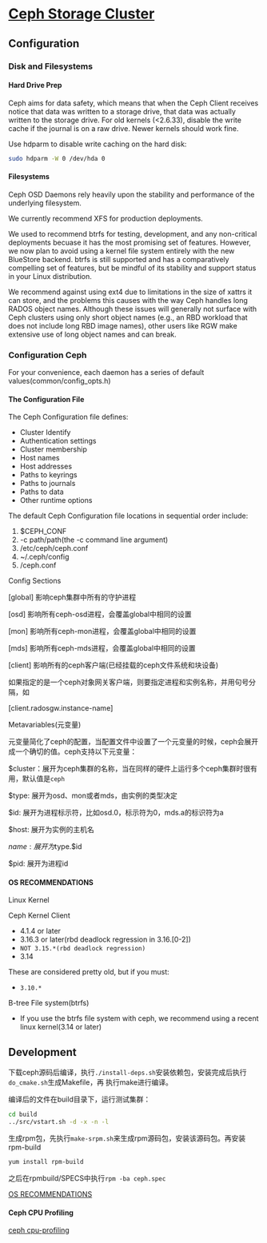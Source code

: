 # [Ceph Storage Cluster](http://docs.ceph.com/docs/master/rados/)

## Configuration

### Disk and Filesystems

#### Hard Drive Prep

Ceph aims for data safety, which means that when the Ceph Client receives notice
that data was written to a storage drive, that data was actually written to the
storage drive. For old kernels (<2.6.33), disable the write cache if the journal
is on a raw drive. Newer kernels should work fine.

Use hdparm to disable write caching on the hard disk:

```sh
sudo hdparm -W 0 /dev/hda 0
```

#### Filesystems

Ceph OSD Daemons rely heavily upon the stability and performance of the
underlying filesystem.

We currently recommend XFS for production deployments.

We used to recommend btrfs for testing, development, and any non-critical
deployments becuase it has the most promising set of features. However, we now
plan to avoid using a kernel file system entirely with the new BlueStore backend.
btrfs is still supported and has a comparatively compelling set of features,
but be mindful of its stability and support status in your Linux distribution.

We recommend against using ext4 due to limitations in the size of xattrs it can
store, and the problems this causes with the way Ceph handles long RADOS object
names. Although these issues will generally not surface with Ceph clusters using
only short object names (e.g., an RBD workload that does not include long RBD
image names), other users like RGW make extensive use of long object names and
can break.

### Configuration Ceph

For your convenience, each daemon has a series of default values(common/config_opts.h)

#### The Configuration File

The Ceph Configuration file defines:

* Cluster Identify
* Authentication settings
* Cluster membership
* Host names
* Host addresses
* Paths to keyrings
* Paths to journals
* Paths to data
* Other runtime options

The default Ceph Configuration file locations in sequential order include:

1. $CEPH_CONF
2. -c path/path(the -c command line argument)
3. /etc/ceph/ceph.conf
4. ~/.ceph/config
5. /ceph.conf

Config Sections

[global] 影响ceph集群中所有的守护进程

[osd] 影响所有ceph-osd进程，会覆盖global中相同的设置

[mon] 影响所有ceph-mon进程，会覆盖global中相同的设置

[mds] 影响所有ceph-mds进程，会覆盖global中相同的设置

[client] 影响所有的ceph客户端(已经挂载的ceph文件系统和块设备)

如果指定的是一个ceph对象网关客户端，则要指定进程和实例名称，并用句号分隔，如

[client.radosgw.instance-name]

Metavariables(元变量)

元变量简化了ceph的配置，当配置文件中设置了一个元变量的时候，ceph会展开成一个确切的值。ceph支持以下元变量：

$cluster：展开为ceph集群的名称，当在同样的硬件上运行多个ceph集群时很有用，默认值是`ceph`

$type: 展开为osd、mon或者mds，由实例的类型决定

$id: 展开为进程标示符，比如osd.0，标示符为0，mds.a的标识符为a

$host: 展开为实例的主机名

$name: 展开为$type.$id

$pid: 展开为进程id

#### OS RECOMMENDATIONS

Linux Kernel

Ceph Kernel Client

* 4.1.4 or later
* 3.16.3 or later(rbd deadlock regression in 3.16.[0-2])
* `NOT 3.15.*(rbd deadlock regression)`
* 3.14

These are considered pretty old, but if you must:

* `3.10.*`

B-tree File system(btrfs)

* If you use the btrfs file system with ceph, we recommend using a recent linux kernel(3.14 or later)

## Development

下载ceph源码后编译，执行`./install-deps.sh`安装依赖包，安装完成后执行`do_cmake.sh`生成Makefile，再
执行make进行编译。

编译后的文件在build目录下，运行测试集群：

```sh
cd build
../src/vstart.sh -d -x -n -l
```

生成rpm包，先执行`make-srpm.sh`来生成rpm源码包，安装该源码包。再安装rpm-build

```sh
yum install rpm-build
```

之后在rpmbuild/SPECS中执行`rpm -ba ceph.spec`

[OS RECOMMENDATIONS](http://docs.ceph.com/docs/master/start/os-recommendations/)

#### Ceph CPU Profiling

[ceph cpu-profiling](http://docs.ceph.com/docs/master/rados/troubleshooting/cpu-profiling/)

